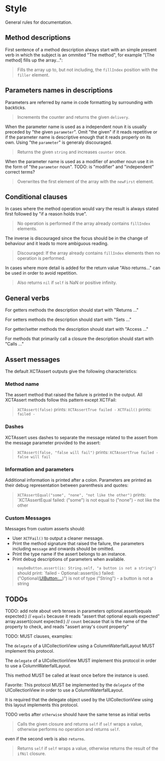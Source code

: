 Style
=====
General rules for documentation.


Method descriptions
-------------------
First sentence of a method description always start with an simple present verb in which the subject is an ommited "The method", for example "[The method] fills up the array...":

> Fills the array up to, but not including, the `fillIndex` position with
the `filler` element.



Parameters names in descriptions
--------------------------------
Parameters are referred by name in code formatting by surrounding with backticks.

> Increments the counter and returns the given `delivery`.

When the parameter name is used as a independent noun it is usually preceded by "the given `parameter`". Omit "the given" if it reads repetitive or if the parameter name is descriptive enough that it reads properly on its own. Using "the `parameter`" is generaly discouraged.

> Returns the given `string` and increases `counter` once.

When the parameter name is used as a modifier of another noun use it in the form of "the `parameter` noun".
TODO: is "modifier" and "independent" correct terms?

> Overwrites the first element of the array with the `newFirst` element.



Conditional clauses
-------------------
In cases where the method operation would vary the result is always stated first followed by "if a reason holds true".

> No operation is performed if the array already contains `fillIndex` elements.

The inverse is discouraged since the focus should be in the change of behaviour and it leads to more ambiguous reading.

> Discouraged:
> If the array already contains `fillIndex` elements then no operation is performed.

In cases where more detail is added for the return value "Also returns..." can be used in order to avoid repetition.

> Also returns `nil` if `self` is NaN or positive infinity.



General verbs
-------------
For getters methods the description should start with "Returns ..."

For setters methods the description should start with "Sets ..."

For getter/setter methods the description should start with "Access ..."

For methods that primarily call a closure the description should start with "Calls ..."



Assert messages
---------------
The default XCTAssert outputs give the following characteristics:

### Method name
The assert method that raised the failure is printed in the output. All XCTAssert methods follow this pattern except XCTFail:

> `XCTAssert(false)` prints:
> `XCTAssertTrue failed -`
> `XCTFail()` prints:
> `failed -`

### Dashes
XCTAssert uses dashes to separate the message related to the assert from the message parameter provided to the assert:

> `XCTAssert(false, "false will fail")` prints:
> `XCTAssertTrue failed - false will fail`

### Information and parameters
Additional information is printed after a colon. Parameters are printed as their debug representation between parenthesis and quotes:

> `XCTAssertEqual("some", "none", "not like the other")` prints:
> `XCTAssertEqual failed: ("some") is not equal to ("none") - not like the other

### Custom Messages

Messages from custom asserts should:
+ User `XCTFail()` to output a cleaner message.
+ Print the method signature that raised the failure, the parameters including `message` and onwards should be omitted.
+ Print the type name if the assert belongs to an instance.
+ Print debug descriptions of parameters when available.

> `maybeButton.assert(is: String.self, "a button is not a string")` should print:
> `failed - Optional<Any>::assert(is:) failed: ("Optional(<UIButton:...>)") is not of type ("String") - a button is not a string



TODOs
-----

TODO: add note about verb tenses in parameters
optional.assert(equals expected:) // `equals` because it reads "assert that optional equals expected"
array.assert(count expected:) // `count` because that is the name of the property to check, and reads "assert array's count property"

TODO: MUST clauses, examples:

The `delegate` of a UICollectionView using a ColumnWaterfallLayout MUST implement this protocol.

The `delegate` of a UICollectionView MUST implement this protocol in order to use a ColumnWaterfallLayout.

This method MUST be called at least once before the instance is used.

Favorite:
This protocol MUST be implemented by the `delegate` of the UICollectionView in order to use a ColumnWaterfallLayout.

It is required that the delegate object used by the UICollectionView using this layout implements this protocol.

TODO verbs after `otherwise` should have the same tense as initial verbs
> Calls the given closure and returns `self` if `self` wraps a value, otherwise performs no operation and returns `self`.

even if the second verb is also `returns`.
> Returns `self` if `self` wraps a value, otherwise returns the result of the `ifNil` closure.